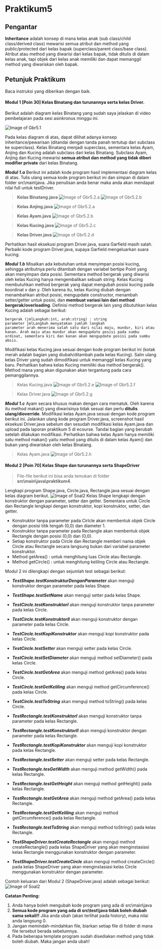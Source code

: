 # Praktikum5
## Pengantar
**Inheritance** adalah konsep di mana kelas anak (sub class/child class/derived class) mewarisi semua atribut dan method yang public/protected dari kelas bapak (superclass/parent class/base class).
Atribut atau method yang diwarisi dari kelas bapak, tidak ditulis di dalam kelas anak, tapi objek dari kelas anak memiliki dan dapat memanggil method yang diwariskan oleh bapak.

## Petunjuk Praktikum
Baca instruksi yang diberikan dengan baik.

#### Modul 1 **[Poin 30]** Kelas Binatang dan turunannya serta kelas Driver.
Berikut adalah diagram kelas Binatang yang sudah saya jelaskan di video pembelajaran pada sesi asinkronus minggu ini.

![Image of Gbr5.1](https://apipuro.del.ac.id/v1/file/9c99743a4040f937b3e52d5561cb7b6d)

Pada kelas diagram di atas, dapat dilihat adanya konsep inheritance/pewarisan (ditandai dengan tanda panah tertutup dari subclass ke superclass). Kelas Binatang menjadi superclass, sementara kelas Ayam, Anjing dan Kucing adalah subclass dari kelas Binatang. 
Subclass Ayam, Anjing dan Kucing mewarisi **semua atribut dan method yang tidak diberi modifier private** dari kelas Binatang.

***Modul 1.a*** Berikut ini adalah kode program hasil implementasi diagram kelas di atas. Tulis ulang semua kode program berikut ini dan simpan di dalam folder src\main\java. Jika penulisan anda benar maka anda akan mendapat nilai full untuk testDriver.

>**Kelas Binatang.java**
![Image of Gbr5.2.a](https://apipuro.del.ac.id/v1/file/902511ddcc61fe078d06e1cbc20fcd6a)
![Image of Gbr5.2.b](https://apipuro.del.ac.id/v1/file/4c22f9e32cde23817646d9090b3dd58a)

>**Kelas Anjing.java**
![Image of Gbr5.2.a](https://apipuro.del.ac.id/v1/file/493d5c82d5664fdc057a47b6ae95140b)

>**Kelas Ayam.java**
![Image of Gbr5.2.b](https://apipuro.del.ac.id/v1/file/dc2fda8aa0bc155503433aa713a679d6)

>**Kelas Kucing.java**
![Image of Gbr5.2.c](https://apipuro.del.ac.id/v1/file/3444b2c418ee93ce6395024c8228d13c)

>**Kelas Driver.java**
![Image of Gbr5.2.d](https://apipuro.del.ac.id/v1/file/8a2c13a8e46477491f8de7ac4a7a1043)
 
 Perhatikan hasil eksekusi program Driver.java, suara Garfield masih salah. Perbaiki kode program Driver.java, supaya Garfield mengeluarkan suara kucing.
 
 
 ***Modul 1.b*** Misalkan ada kebutuhan untuk menyimpan posisi kucing, sehingga atributnya perlu ditambah dengan variabel bertipe Point yang akan menyimpan data posisi. Sementara method bergerak yang diwarisi oleh kelas Kucing hanya mengembalikan sebuah string. Kelas Kucing membutuhkan method bergerak yang dapat mengubah posisi kucing pada koordinat x dan y. Oleh karena itu, kelas Kucing diubah dengan menambahkan atribut posisi, mengupdate constructor, menambah setter/getter untuk posisi, dan **membuat variasi lain dari method bergerak/overloading**. Definisi method bergerak lain yang dibutuhkan kelas Kucing adalah sebagai berikut:
	
	bergerak (jmlLangkah:int, arah:string) : string
	parameter jmlLangkah menyatakan jumlah langkah
	parameter arah menerima salah satu dari nilai maju, mundur, kiri atau kanan. Arah maju atau mundur akan mengupdate posisi pada sumbu ordinat, sementara kiri dan kanan akan mengupdate posisi pada sumbu absis.
Modifikasi kelas Kucing.java sesuai dengan kode program berikut ini (kotak merah adalah bagian yang diubah/ditambah pada kelas Kucing). Salin ulang kelas Driver yang sudah dimodifikasi untuk memanggil kelas Kucing yang baru. Perhatikan bahwa kelas Kucing memiliki dua method bergerak(). Method mana yang akan digunakan akan tergantung pada cara pemanggilannya.

>Kelas Kucing.java
![Image of Gbr5.2.e](https://apipuro.del.ac.id/v1/file/c95ec885abb54b46de048c1cde716123)
![Image of Gbr5.2.f](https://apipuro.del.ac.id/v1/file/87e2babdab4ab6b7fdb576f454638e63)

>Kelas Driver.java
![Image of Gbr5.2.g](https://apipuro.del.ac.id/v1/file/a31627c7f2bf4cc4d8a30f23208609d1)

***Modul 1.c*** Ayam secara khusus makan dengan cara mematuk. Oleh karena itu method makan() yang diwarisinya tidak sesuai dan perlu **ditulis ulang/dioverride**.
Modifikasi kelas Ayam.java sesuai dengan kode program berikut ini. Jalankan ulang kode program Driver.java, screenshot hasil eksekusi Driver.java sebelum dan sesudah modifikasi kelas Ayam.java dan upload pada laporan praktikum 5 di ecourse. Tandai bagian yang berubah setelah dilakukan modifikasi.
Perhatikan bahwa kelas Ayam hanya memiliki satu method makan() yaitu method yang ditulis di dalam kelas Ayam() dan bukan yang diwariskan oleh kelas Binatang.
>Kelas Ayam.java
![Image of Gbr5.2.h](https://apipuro.del.ac.id/v1/file/b860fe35e479992bf815282f2ddc4de7)

#### Modul 2 **[Poin 70]** Kelas Shape dan turunannya serta ShapeDriver
>File-file berikut ini bisa anda temukan di folder **src\main\java\praktikum4**.

Lengkapi program Shape.java, Circle.java, Rectangle.java sesuai dengan kelas diagram berikut.
![Image of Soal2](http://api.puro.del.ac.id/v1/file/1a67003e6dac5fc3cb2976e7e8641a12)
Kelas Shape lengkapi dengan konstruktor dengan parameter, setter dan getter. Sementara untuk Circle dan Rectangle lengkapi dengan konstruktor, kopi konstruktor, setter, dan getter.

* Konstruktor tanpa parameter pada Cirlcle akan membentuk objek Circle dengan posisi titik tengah (0,0) dan diameter 1.
* Konstruktor tanpa parameter pada Rectangle akan membentuk objek Rectangle dengan posisi (0,0) dan (0,0).
* Setiap konstruktor pada Circle dan Rectangle memberi nama objek Circle atau Rectangle secara langsung bukan dari variabel parameter konstruktor.
* Method getArea() : untuk menghitung luas Circle atau Rectangle.
* Method getCircle() : untuk menghitung keliling Circle atau Rectangle.
	
Modul 2 ini dilengkapi dengan sejumlah test sebagai berikut:
* ***TestShape.testKonstrukturDenganParameter*** akan menguji konstruktor dengan parameter pada kelas Shape.
* ***TestShape.testSetName*** akan menguji setter pada kelas Shape.

* ***TestCircle.testKonstruktorI*** akan menguji konstruktor tanpa parameter pada kelas Circle.
* ***TestCircle.testKonstruktorII*** akan menguji konstruktor dengan parameter pada kelas Circle.
* ***TestCircle.testKopiKonstruktor*** akan menguji kopi konstruktor pada kelas Circle.
* ***TestCircle.testSetter*** akan menguji setter pada kelas Circle.
* ***TestCircle.testSetDiameter*** akan menguji method setDiameter() pada kelas Circle.
* ***TestCircle.testGetArea*** akan menguji method getArea() pada kelas Circle.
* ***TestCircle.testGetKeliling*** akan menguji method getCircumference() pada kelas Circle.
* ***TestCircle.testToString*** akan menguji method toString() pada kelas Circle.

* ***TestRectangle.testKonstruktorI*** akan menguji konstruktor tanpa parameter pada kelas Rectangle.
* ***TestRectangle.testKonstruktorII*** akan menguji konstruktor dengan parameter pada kelas Rectangle.
* ***TestRectangle.testKopiKonstruktor*** akan menguji kopi konstruktor pada kelas Rectangle.
* ***TestRectangle.testSetter*** akan menguji setter pada kelas Rectangle.
* ***TestRectangle.tesGetWidth*** akan menguji method getWidth() pada kelas Rectangle.
* ***TestRectangle.testGetHeight*** akan menguji method getHeight() pada kelas Rectangle.
* ***TestRectangle.testGetArea*** akan menguji method getArea() pada kelas Rectangle.
* ***TestRectangle.testGetKeliling*** akan menguji method getCircumference() pada kelas Rectangle.
* ***TestRectangle.testToString*** akan menguji method toString() pada kelas Rectangle.
* ***TestShapeDriver.testCreateRectangle*** akan menguji method createRectangle() pada kelas ShapeDriver yang akan menginstasiasi kelas Rectangle menggunakan konstruktor dengan parameter.
* ***TestShapeDriver.testCreateCircle*** akan menguji method createCircle() pada kelas ShapeDriver yang akan menginstasiasi kelas Circle menggunakan konstruktor dengan parameter.

Contoh keluaran dari Modul 2 (ShapeDriver.java) adalah sebagai berikut:
![Image of Soal2](http://api.puro.del.ac.id/v1/file/c574cd8813db9cf404c405927a73d5fc)


	
 


**Catatan Penting:**
1. Anda hanya boleh mengubah kode program yang ada di src\main\java
1. **Semua kode program yang ada di src\test\java  tidak boleh diubah sama sekali!!** Jika anda ubah (akan terlihat pada history), maka nilai anda langsung 0.
1. Jangan memindah-mindahkan file, biarkan setiap file di folder di mana file tersebut berada sebelumnya.
1. Pada beberapa template program sudah disediakan method yang tidak boleh diubah. Maka jangan anda ubah!

